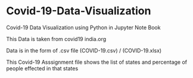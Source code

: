 # Covid-19-Data-Visualization
Covid-19 Data Visualization using Python in Jupyter Note Book

This Data is taken from covid19 india.org

Data is in the form of .csv file (COVID-19.csv) / (COVID-19.xlsx)

This Covid-19 Asssignment file shows the list of states and percentage of people effected in that states
